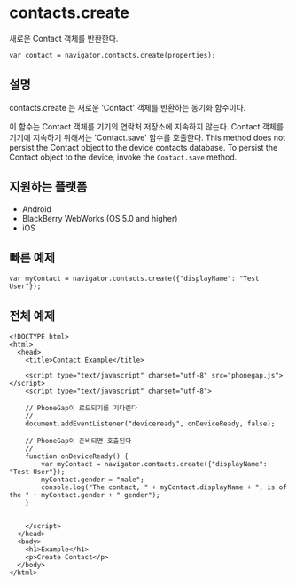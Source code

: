 contacts.create
===============

새로운 Contact 객체를 반환한다.

    var contact = navigator.contacts.create(properties);

설명
-----------

contacts.create 는 새로운 'Contact' 객체를 반환하는 동기화 함수이다.

이 함수는 Contact 객체를 기기의 연락처 저장소에 지속하지 않는다. Contact 객체를 기기에 지속하기 위해서는 'Contact.save' 함수를 호출한다.
This method does not persist the Contact object to the device contacts database.  To persist the Contact object to the device, invoke the `Contact.save` method.

지원하는 플랫폼
-------------------

- Android
- BlackBerry WebWorks (OS 5.0 and higher)
- iOS

빠른 예제
-------------

    var myContact = navigator.contacts.create({"displayName": "Test User"});

전체 예제
------------

    <!DOCTYPE html>
    <html>
      <head>
        <title>Contact Example</title>

        <script type="text/javascript" charset="utf-8" src="phonegap.js"></script>
        <script type="text/javascript" charset="utf-8">

        // PhoneGap이 로드되기를 기다린다
        //
        document.addEventListener("deviceready", onDeviceReady, false);

        // PhoneGap이 준비되면 호출된다
        //
        function onDeviceReady() {
			var myContact = navigator.contacts.create({"displayName": "Test User"});
			myContact.gender = "male";
			console.log("The contact, " + myContact.displayName + ", is of the " + myContact.gender + " gender");
        }
    

        </script>
      </head>
      <body>
        <h1>Example</h1>
        <p>Create Contact</p>
      </body>
    </html>
